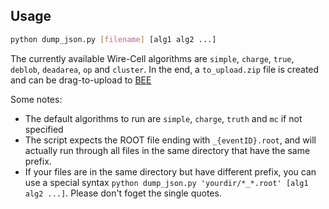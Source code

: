 ## Usage

```bash
python dump_json.py [filename] [alg1 alg2 ...]
```

The currently available Wire-Cell algorithms are `simple`, `charge`, `true`, `deblob`, `deadarea`, `op` and `cluster`.
In the end, a `to_upload.zip` file is created and can be drag-to-upload to [BEE](http://www.phy.bnl.gov/wire-cell/bee/)

Some notes:

- The default algorithms to run are `simple`, `charge`, `truth` and `mc` if not specified
- The script expects the ROOT file ending with `_{eventID}.root`,
and will actually run through all files in the same directory that have the same prefix.
- If your files are in the same directory but have different prefix,
you can use a special syntax `python dump_json.py 'yourdir/*_*.root' [alg1 alg2 ...]`. Please don't foget the single quotes.

